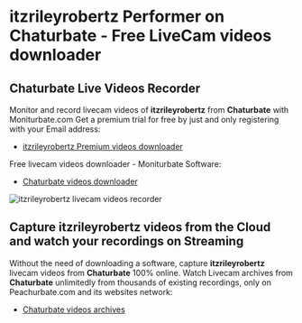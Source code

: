 # itzrileyrobertz Performer on Chaturbate - Free LiveCam videos downloader

## Chaturbate Live Videos Recorder

Monitor and record livecam videos of **itzrileyrobertz** from **Chaturbate** with Moniturbate.com
Get a premium trial for free by just and only registering with your Email address:
* [itzrileyrobertz Premium videos downloader](https://moniturbate.com/request-demo-licence-key.html)

Free livecam videos downloader - Moniturbate Software:
* [Chaturbate videos downloader](https://moniturbate.com/moniturbate-download-software.html)

![itzrileyrobertz livecam videos recorder](https://peachurnet.com/templates/moniturbate-software.png)


## Capture itzrileyrobertz videos from the Cloud and watch your recordings on Streaming

Without the need of downloading a software, capture **itzrileyrobertz** livecam videos from **Chaturbate** 100% online.
Watch Livecam archives from **Chaturbate** unlimitedly from thousands of existing recordings, only on Peachurbate.com and its websites network:
* [Chaturbate videos archives](https://peachurnet.com/)